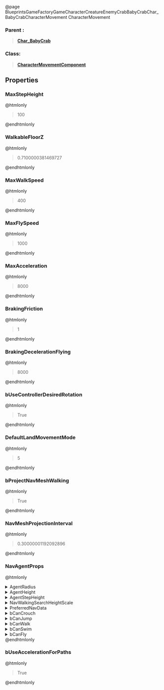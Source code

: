 @page BlueprintsGameFactoryGameCharacterCreatureEnemyCrabBabyCrabChar_BabyCrabCharacterMovement CharacterMovement
### Parent :
<b><a href="_blueprints_game_factory_game_character_creature_enemy_crab_baby_crab_char__baby_crab.html"><blockquote>Char_BabyCrab</blockquote></a></b>
### Class:
<b><a href="_class_script_character_movement_component.html"><blockquote>CharacterMovementComponent</blockquote></a></b>
## Properties
### MaxStepHeight
@htmlonly
<blockquote>100</blockquote>
@endhtmlonly

### WalkableFloorZ
@htmlonly
<blockquote>0.7100000381469727</blockquote>
@endhtmlonly

### MaxWalkSpeed
@htmlonly
<blockquote>400</blockquote>
@endhtmlonly

### MaxFlySpeed
@htmlonly
<blockquote>1000</blockquote>
@endhtmlonly

### MaxAcceleration
@htmlonly
<blockquote>8000</blockquote>
@endhtmlonly

### BrakingFriction
@htmlonly
<blockquote>1</blockquote>
@endhtmlonly

### BrakingDecelerationFlying
@htmlonly
<blockquote>8000</blockquote>
@endhtmlonly

### bUseControllerDesiredRotation
@htmlonly
<blockquote>True</blockquote>
@endhtmlonly

### DefaultLandMovementMode
@htmlonly
<blockquote>5</blockquote>
@endhtmlonly

### bProjectNavMeshWalking
@htmlonly
<blockquote>True</blockquote>
@endhtmlonly

### NavMeshProjectionInterval
@htmlonly
<blockquote>0.30000001192092896</blockquote>
@endhtmlonly

### NavAgentProps
@htmlonly
<details>
 <summary>AgentRadius</summary>
<blockquote>42</blockquote>
</details>
<details>
 <summary>AgentHeight</summary>
<blockquote>192</blockquote>
</details>
<details>
 <summary>AgentStepHeight</summary>
<blockquote>100</blockquote>
</details>
<details>
 <summary>NavWalkingSearchHeightScale</summary>
<blockquote>1</blockquote>
</details>
<details>
 <summary>PreferredNavData</summary>
<details>
 <summary>AssetPathName</summary>
<blockquote>None</blockquote>
</details>
<details>
 <summary>SubPathString</summary>
<blockquote></blockquote>
</details>
</details>
<details>
 <summary>bCanCrouch</summary>
<blockquote>False</blockquote>
</details>
<details>
 <summary>bCanJump</summary>
<blockquote>True</blockquote>
</details>
<details>
 <summary>bCanWalk</summary>
<blockquote>True</blockquote>
</details>
<details>
 <summary>bCanSwim</summary>
<blockquote>True</blockquote>
</details>
<details>
 <summary>bCanFly</summary>
<blockquote>True</blockquote>
</details>
@endhtmlonly

### bUseAccelerationForPaths
@htmlonly
<blockquote>True</blockquote>
@endhtmlonly

